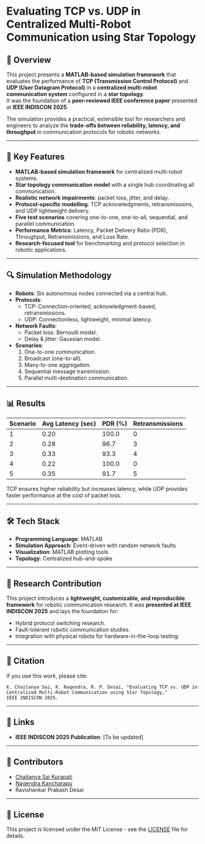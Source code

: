 
# Evaluating TCP vs. UDP in Centralized Multi-Robot Communication using Star Topology

## 📜 Overview
This project presents a **MATLAB-based simulation framework** that evaluates the performance of **TCP (Transmission Control Protocol)** and **UDP (User Datagram Protocol)** in a **centralized multi-robot communication system** configured in a **star topology**.  
It was the foundation of a **peer-reviewed IEEE conference paper** presented at **IEEE INDISCON 2025**.

The simulation provides a practical, extensible tool for researchers and engineers to analyze the **trade-offs between reliability, latency, and throughput** in communication protocols for robotic networks.

---

## 🚀 Key Features
- **MATLAB-based simulation framework** for centralized multi-robot systems.
- **Star topology communication model** with a single hub coordinating all communication.
- **Realistic network impairments**: packet loss, jitter, and delay.
- **Protocol-specific modelling**: TCP acknowledgments, retransmissions, and UDP lightweight delivery.
- **Five test scenarios** covering one-to-one, one-to-all, sequential, and parallel communication.
- **Performance Metrics**: Latency, Packet Delivery Ratio (PDR), Throughput, Retransmissions, and Loss Rate.
- **Research-focused tool** for benchmarking and protocol selection in robotic applications.

---

## 🔍 Simulation Methodology
- **Robots**: Six autonomous nodes connected via a central hub.
- **Protocols**:
  - TCP: Connection-oriented, acknowledgment-based, retransmissions.
  - UDP: Connectionless, lightweight, minimal latency.
- **Network Faults**: 
  - Packet loss: Bernoulli model.
  - Delay & jitter: Gaussian model.
- **Scenarios**:
  1. One-to-one communication.
  2. Broadcast (one-to-all).
  3. Many-to-one aggregation.
  4. Sequential message transmission.
  5. Parallel multi-destination communication.

---

## 📊 Results
| Scenario | Avg Latency (sec) | PDR (%) | Retransmissions |
|----------|------------------|---------|-----------------|
| 1        | 0.20             | 100.0   | 0               |
| 2        | 0.28             | 96.7    | 3               |
| 3        | 0.33             | 93.3    | 4               |
| 4        | 0.22             | 100.0   | 0               |
| 5        | 0.35             | 91.7    | 5               |

TCP ensures higher reliability but increases latency, while UDP provides faster performance at the cost of packet loss.

---

## 🛠️ Tech Stack
- **Programming Language**: MATLAB
- **Simulation Approach**: Event-driven with random network faults
- **Visualization**: MATLAB plotting tools
- **Topology**: Centralized hub-and-spoke

---

## 📢 Research Contribution
This project introduces a **lightweight, customizable, and reproducible framework** for robotic communication research. It was **presented at IEEE INDISCON 2025** and lays the foundation for:
- Hybrid protocol switching research.
- Fault-tolerant robotic communication studies.
- Integration with physical robots for hardware-in-the-loop testing.

---

## 📜 Citation
If you use this work, please cite:
```
K. Chaitanya Sai, K. Nagendra, R. P. Desai, "Evaluating TCP vs. UDP in Centralized Multi-Robot Communication using Star Topology," 
IEEE INDISCON 2025.
```

---

## 🔗 Links
- **IEEE INDISCON 2025 Publication**: [To be updated]
---

## 🤝 Contributors
- [Chaitanya Sai Kurapati](mailto:av.en.u4cse22121@av.students.amrita.edu)
- [Nagendra Kancharapu](mailto:av.en.u4cse22120@av.students.amrita.edu)
- Ravishankar Prakash Desai

---

## 📜 License
This project is licensed under the MIT License - see the [LICENSE](LICENSE) file for details.
